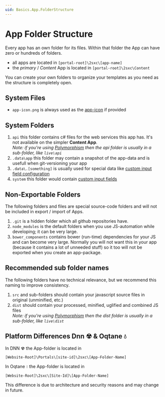 ```yaml
---
uid: Basics.App.FolderStructure
---
```


# App Folder Structure

Every app has an own folder for its files. Within that folder the App can have zero or hundreds of folders. 

* all apps are located in `[portal-root]\2sxc\[app-name]`
* the _primary_ / _Content_ App is located in `[portal-root]\2sxc\Content`

You can create your own folders to organize your templates as you need as the structure is completely open. 

## System Files

* `app-icon.png` is always used as the [app-icon](xref:Basics.App.Icons) if provided

## System Folders

1. `api` this folder contains c# files for the web services this app has. It's not available on the simpler **Content App**.  
    _Note: if you're using [Polymorphism](xref:Basics.Polymorphism.Index) then the api folder is usually in a sub-folder, like `live\api`_
1. `.data\app` this folder may contain a snapshot of the app-data and is usefull when git-versioning your app
1. `.data\.[something]` is usually used for special data like [custom input field configuration](xref:Basics.Browser.EditForm.CustomFields)
1. `system` this folder would contain [custom input fields](xref:Basics.Browser.EditForm.CustomFields)

## Non-Exportable Folders

The following folders and files are special source-code folders and will not be included in export / import of Apps.

1. `.git` is a hidden folder which all github repositories have.
1. `node_modules` is the default folders when you use JS-automation while developing; it can be very large. 
1. `bower_components` contains bower (run-time) dependencies for your JS and can become very large. Normally you will not want this in your app (because it contains a lot of unneeded stuff) so it too will not be exported when you create an app-package. 

## Recommended sub folder names

The following folders have no technical relevance, but we recommend this naming to improve consistency.
1. `src` and sub-folders should contain your javascript source files in original (unminified, etc.)
1. `dist` should contain your processed, minified, uglified and combined JS files  
    _Note: if you're using [Polymorphism](xref:Basics.Polymorphism.Index) then the dist folder is usually in a sub-folder, like `live\dist`_

## Platform Differences Dnn ☢ & Oqtane 💧

In DNN ☢ the App-folder is located in 

`[Website-Root]\Portals\[site-id]\2sxc\[App-Folder-Name]`

In Oqtane 💧 the App-folder is located in

`[Website-Root]\2sxc\[Site-Id]\[App-Folder-Name]`

This difference is due to architecture and security reasons and may change in future. 